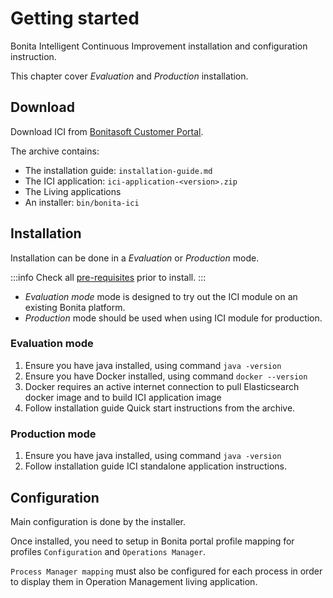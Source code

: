# Getting started

Bonita Intelligent Continuous Improvement installation and configuration instruction. 

This chapter cover *Evaluation* and *Production* installation.

## Download

Download ICI from [Bonitasoft Customer Portal](https://customer.bonitasoft.com/).

The archive contains:
* The installation guide: `installation-guide.md`
* The ICI application: `ici-application-<version>.zip`
* The Living applications
* An installer: `bin/bonita-ici`

## Installation

Installation can be done in a *Evaluation* or *Production* mode. 

:::info
Check all [pre-requisites](./prerequisites.md) prior to install.
:::

* *Evaluation mode* mode is designed to try out the ICI module on an existing Bonita platform.
* *Production* mode should be used when using ICI module for production.

### Evaluation mode

1. Ensure you have java installed, using command `java -version`
2. Ensure you have Docker installed, using command `docker --version`
3. Docker requires an active internet connection to pull Elasticsearch docker image and to build ICI application image
4. Follow installation guide Quick start instructions from the archive.

### Production mode

1. Ensure you have java installed, using command `java -version`
2. Follow installation guide ICI standalone application instructions.

## Configuration

Main configuration is done by the installer. 

Once installed, you need to setup in Bonita portal profile mapping for 
profiles `Configuration` and `Operations Manager`.

`Process Manager mapping` must also be configured for each process in order to display them in Operation Management 
living application.
